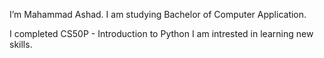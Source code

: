 I’m Mahammad Ashad. I am studying Bachelor of Computer Application.

I completed CS50P - Introduction to Python
I am intrested in learning new skills.

